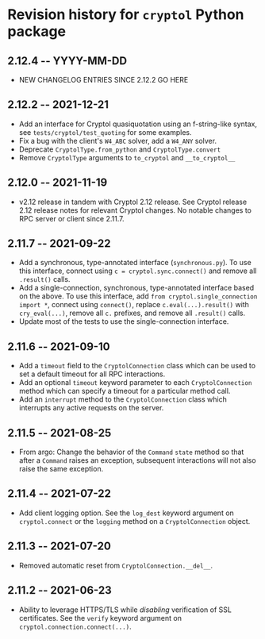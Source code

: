 # Revision history for `cryptol` Python package

## 2.12.4 -- YYYY-MM-DD

* NEW CHANGELOG ENTRIES SINCE 2.12.2 GO HERE

## 2.12.2 -- 2021-12-21

* Add an interface for Cryptol quasiquotation using an f-string-like syntax,
  see `tests/cryptol/test_quoting` for some examples.
* Fix a bug with the client's `W4_ABC` solver, add a `W4_ANY` solver.
* Deprecate `CryptolType.from_python` and `CryptolType.convert`
* Remove `CryptolType` arguments to `to_cryptol` and `__to_cryptol__`

## 2.12.0 -- 2021-11-19

* v2.12 release in tandem with Cryptol 2.12 release. See Cryptol release 2.12
  release notes for relevant Cryptol changes. No notable changes to RPC server
  or client since 2.11.7.

## 2.11.7 -- 2021-09-22

* Add a synchronous, type-annotated interface (`synchronous.py`). To use this
  interface, connect using `c = cryptol.sync.connect()` and remove all
  `.result()` calls.
* Add a single-connection, synchronous, type-annotated interface based on the
  above. To use this interface, add `from cryptol.single_connection import *`,
  connect using `connect()`, replace `c.eval(...).result()` with
  `cry_eval(...)`, remove all `c.` prefixes, and remove all `.result()` calls.
* Update most of the tests to use the single-connection interface.

## 2.11.6 -- 2021-09-10

* Add a `timeout` field to the `CryptolConnection` class which can be used
  to set a default timeout for all RPC interactions.
* Add an optional `timeout` keyword parameter to each `CryptolConnection` method
  which can specify a timeout for a particular method call.
* Add an `interrupt` method to the `CryptolConnection` class which interrupts
  any active requests on the server.

## 2.11.5 -- 2021-08-25

* From argo: Change the behavior of the `Command` `state` method so that after
  a `Command` raises an exception, subsequent interactions will not also raise
  the same exception.

## 2.11.4 -- 2021-07-22

* Add client logging option. See the `log_dest` keyword argument on
  `cryptol.connect` or the `logging` method on a `CryptolConnection` object.

## 2.11.3 -- 2021-07-20

* Removed automatic reset from `CryptolConnection.__del__`.


## 2.11.2 -- 2021-06-23

* Ability to leverage HTTPS/TLS while _disabling_ verification of SSL certificates.
  See the `verify` keyword argument on `cryptol.connection.connect(...)`.
